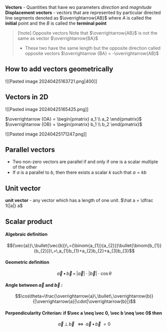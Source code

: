 **Vectors** - Quantities that have wo parameters *direction* and *magnitude*
**Displacement vectors** - vectors that are represented by particular directed line segments denoted as $\overrightarrow{AB}$ where $A$ is called the **initial** point and the $B$ is called the **terminal point**

>[!note] Opposite vectors
>Note that $\overrightarrow{AB}$ is not the same as vector $\overrightarrow{BA}$
>- These two have the same length but the opposite direction called opposite vectors
>$\overrightarrow {BA} = -\overrightarrow{AB}$

## How to add vectors geometrically

![[Pasted image 20240425163721.png|400]]

## Vectors in 2D 
![[Pasted image 20240425165425.png]]

$\overrightarrow {OA} = \begin{pmatrix} a_1 \\ a_2 \end{pmatrix}$
$\overrightarrow {OB} =  \begin{pmatrix} b_1 \\ b_2 \end{pmatrix}$

![[Pasted image 20240425171247.png]]

## Parallel vectors 
- Two non-zero vectors are parallel if and only if one is a scalar multiple of the other
- If $a$ is a parallel to $b$, then there exists a scalar $k$ such that $a = kb$
## Unit vector 
**unit vector** - any vector which has a length of one unit. 
$\hat a = \dfrac 1{|a|} a$

## Scalar product
#### Algebraic definition
$${\vec{a}}\,\bullet{\vec{b}}\,={\binom{a_{1}}{a_{2}}}\bullet{\binom{b_{1}}{b_{2}}}\,=\,a_{1}b_{1}+a_{2}b_{2}+a_{3}b_{3}$$
#### Geometric definition
$$\vec{a}\,\bullet\,\vec{b}\,=\,|\vec{a}|\cdot|\vec{b}|\cdot\cos\theta$$
#### Angle between $\vec {a}$ and $\vec  b$ :
$$\cos\theta=\frac{\overrightarrow{a}\,\bullet\,\overrightarrow{b}}{|\overrightarrow{a}|\cdot|\overrightarrow{b}|}$$
#### Perpendicularity Criterian: if $\vec a \neq \vec 0, \vec b \neq \vec 0$ then

$$\overrightarrow{a}\,\perp\,\overrightarrow{b}\;\;\;\Leftrightarrow\;\;\overrightarrow{a}\,\bullet\,\overrightarrow{b}\;=0$$

